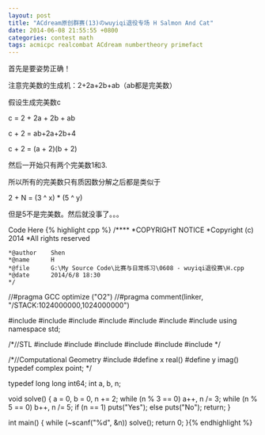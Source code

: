 ```yaml
---
layout: post
title: "ACdream原创群赛(13)のwuyiqi退役专场 H Salmon And Cat"
date: 2014-06-08 21:55:55 +0800
categories: contest math
tags: acmicpc realcombat ACdream numbertheory primefact
---
```

首先是要姿势正确！

注意完美数的生成机：2+2a+2b+ab（ab都是完美数）

假设生成完美数c

c = 2 + 2a + 2b + ab

c + 2 = ab+2a+2b+4

c + 2 = (a + 2)(b + 2)

然后一开始只有两个完美数1和3.

所以所有的完美数只有质因数分解之后都是类似于

2 + N = (3 ^ x) * (5 ^ y)

但是5不是完美数。然后就没事了。。。

Code Here
{% highlight cpp %}
/****
	*COPYRIGHT NOTICE 
    *Copyright (c) 2014 
    *All rights reserved
    
	*@author    Shen
	*@name		H
	*@file		G:\My Source Code\比赛与日常练习\0608 - wuyiqi退役赛\H.cpp
	*@date		2014/6/8 18:30
	*/

//#pragma GCC optimize ("O2")
//#pragma comment(linker, "/STACK:1024000000,1024000000")

#include <cmath>
#include <cstdio>
#include <string>
#include <cstring>
#include <iomanip>
#include <iostream>
#include <algorithm>
using namespace std;

/*//STL
#include <map>
#include <vector>
#include <list>
#include <stack>
#include <deque>
#include <queue>
*/

/*//Computational Geometry
#include <complex>
#define x real()
#define y imag()
typedef complex<double> point;
*/

typedef long long int64;
int a, b, n;

void solve()
{
	a = 0, b = 0, n += 2;
	while (n % 3 == 0) a++, n /= 3;
	while (n % 5 == 0) b++, n /= 5;
	if (n == 1) puts("Yes");
	else puts("No");
	return;
}

int main()
{
	while (~scanf("%d", &n)) solve();
	return 0;
}{% endhighlight %}
